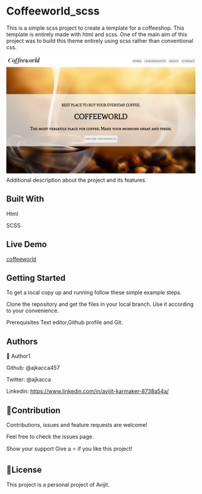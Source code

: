 # Coffeeworld_scss

This is a simple scss project to create a template for a coffeeshop. This template is entirely made with html and scss. One of the main aim of this project was to build this theme entirely using scss rather than conventional css.

<img src="./dist/images/interface.PNG" alt="projectimg">

</h1>Additional description about the project and its features.</h1>

<h2>Built With</h2>

Html

SCSS

<h2>Live Demo</h2>

[coffeeworld](https://coffeeworld-457.netlify.app/)

<h2>Getting Started</h2>
To get a local copy up and running follow these simple example steps.

Clone the repository and get the files in your local branch. Use it according
to your convenience.

Prerequisites
Text editor,Github profile and Git.

<h2>Authors</h2>

👤 Author1

Github: @ajkacca457

Twitter: @ajkacca

Linkedin: https://www.linkedin.com/in/avijit-karmaker-8738a54a/

<h2> 🤝Contribution</h2>
Contributions, issues and feature requests are welcome!

Feel free to check the issues page.

Show your support
Give a ⭐️ if you like this project!

 <h2>📝License</h2>
This project is a personal project of Avijit.
